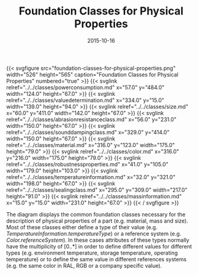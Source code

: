 ﻿---
title: Foundation Classes for Physical Properties
toc: false
type: specs
layout: diagram
date: "2015-10-16"
draft: false
specification: VEC
version: 1.1.2
documentType: "Recommendation"
elementType: Diagram
classes:
  - PowerConsumption
  - ValueDetermination
  - Size
  - AbrasionResistanceClass
  - SoundDampingClass
  - Material
  - Color
  - RobustnessProperties
  - TemperatureInformation
  - SealingClass
  - MassInformation
menu:
  VEC-1.1.2:    
    parent: description-of-components
    identifier: description-of-components/foundation-classes-for-physical-properties
    weight: 1003001 

# Prev/next pager order (if `docs_section_pager` enabled in `params.toml`)
weight: 1003001
---
{{< svgfigure src="foundation-classes-for-physical-properties.png" width="526" height="565" caption="Foundation Classes for Physical Properties" numbered="true" >}}
  {{< svglink relref="../../classes/powerconsumption.md" x="57.0" y="484.0" width="124.0" height="67.0" >}}
  {{< svglink relref="../../classes/valuedetermination.md" x="334.0" y="15.0" width="139.0" height="94.0" >}}
  {{< svglink relref="../../classes/size.md" x="60.0" y="411.0" width="142.0" height="67.0" >}}
  {{< svglink relref="../../classes/abrasionresistanceclass.md" x="56.0" y="231.0" width="150.0" height="67.0" >}}
  {{< svglink relref="../../classes/sounddampingclass.md" x="329.0" y="414.0" width="150.0" height="67.0" >}}
  {{< svglink relref="../../classes/material.md" x="316.0" y="123.0" width="175.0" height="79.0" >}}
  {{< svglink relref="../../classes/color.md" x="316.0" y="216.0" width="175.0" height="79.0" >}}
  {{< svglink relref="../../classes/robustnessproperties.md" x="41.0" y="105.0" width="179.0" height="103.0" >}}
  {{< svglink relref="../../classes/temperatureinformation.md" x="32.0" y="321.0" width="198.0" height="67.0" >}}
  {{< svglink relref="../../classes/sealingclass.md" x="295.0" y="309.0" width="217.0" height="91.0" >}}
  {{< svglink relref="../../classes/massinformation.md" x="15.0" y="15.0" width="231.0" height="67.0" >}}
{{< / svgfigure >}}
<p> The diagram displays the common foundation classes necessary for the description of physical properties of a part (e.g. material, mass and size). Most of these classes either define a type of their value (e.g. <i>TemperatureInformation.temperatureType</i>) or a reference system (e.g. <i>Color.referenceSystem</i>). In these cases attributes of these types normally have the multiplicity of [0..*] in order to define different values for different types (e.g. environment temperature, storage temperature, operating temperature) or to define the same value in different references systems (e.g. the same color in RAL, RGB or a company specific value).      </p>